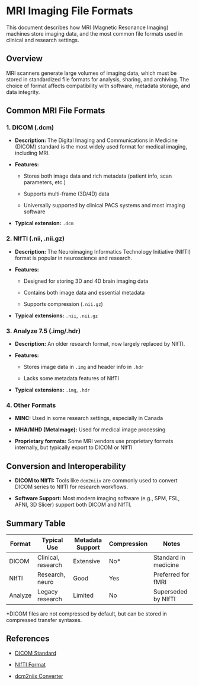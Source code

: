# MRI Imaging File Formats

This document describes how MRI (Magnetic Resonance Imaging) machines store imaging data, and the most common file formats used in clinical and research settings.

## Overview

MRI scanners generate large volumes of imaging data, which must be stored in standardized file formats for analysis, sharing, and archiving. The choice of format affects compatibility with software, metadata storage, and data integrity.

## Common MRI File Formats

### 1. DICOM (.dcm)

* **Description:** The Digital Imaging and Communications in Medicine (DICOM) standard is the most widely used format for medical imaging, including MRI.

* **Features:**

  * Stores both image data and rich metadata (patient info, scan parameters, etc.)

  * Supports multi-frame (3D/4D) data

  * Universally supported by clinical PACS systems and most imaging software

* **Typical extension:** `.dcm`

### 2. NIfTI (.nii, .nii.gz)

* **Description:** The Neuroimaging Informatics Technology Initiative (NIfTI) format is popular in neuroscience and research.

* **Features:**

  * Designed for storing 3D and 4D brain imaging data

  * Contains both image data and essential metadata

  * Supports compression (`.nii.gz`)

* **Typical extensions:** `.nii`, `.nii.gz`

### 3. Analyze 7.5 (.img/.hdr)

* **Description:** An older research format, now largely replaced by NIfTI.

* **Features:**

  * Stores image data in `.img` and header info in `.hdr`

  * Lacks some metadata features of NIfTI

* **Typical extensions:** `.img`, `.hdr`

### 4. Other Formats

* **MINC:** Used in some research settings, especially in Canada

* **MHA/MHD (MetaImage):** Used for medical image processing

* **Proprietary formats:** Some MRI vendors use proprietary formats internally, but typically export to DICOM or NIfTI

## Conversion and Interoperability

* **DICOM to NIfTI:** Tools like `dcm2niix` are commonly used to convert DICOM series to NIfTI for research workflows.

* **Software Support:** Most modern imaging software (e.g., SPM, FSL, AFNI, 3D Slicer) support both DICOM and NIfTI.

## Summary Table

| Format  | Typical Use        | Metadata Support | Compression | Notes                |
| ------- | ------------------ | ---------------- | ----------- | -------------------- |
| DICOM   | Clinical, research | Extensive        | No\*        | Standard in medicine |
| NIfTI   | Research, neuro    | Good             | Yes         | Preferred for fMRI   |
| Analyze | Legacy research    | Limited          | No          | Superseded by NIfTI  |

\*DICOM files are not compressed by default, but can be stored in compressed transfer syntaxes.

## References

* [DICOM Standard](https://www.dicomstandard.org/)

* [NIfTI Format](https://nifti.nimh.nih.gov/)

* [dcm2niix Converter](https://github.com/rordenlab/dcm2niix)

